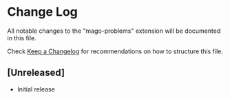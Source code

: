 # Change Log

All notable changes to the "mago-problems" extension will be documented in this file.

Check [Keep a Changelog](http://keepachangelog.com/) for recommendations on how to structure this file.

## [Unreleased]

- Initial release